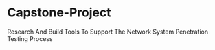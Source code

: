 # Capstone-Project
Research And Build Tools To Support The Network System Penetration Testing Process

